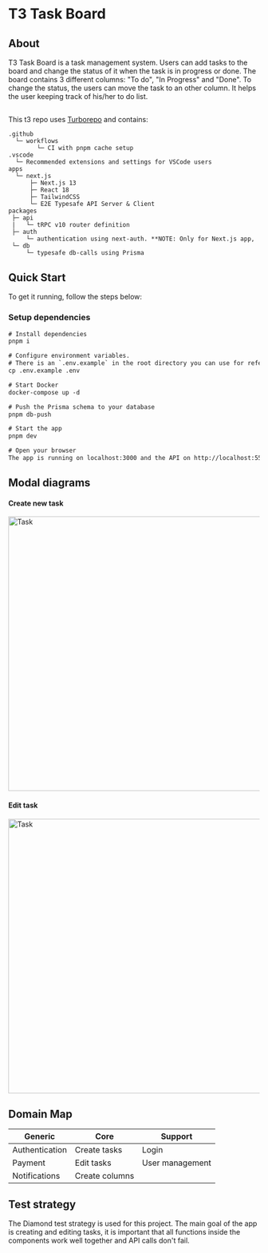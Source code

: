 # T3 Task Board

## About
T3 Task Board is a task management system. Users can add tasks to the board and change the status of it when the task is in progress or done. The board contains 3 different columns: "To do", "In Progress" and "Done". To change the status, the users can move the task to an other column. It helps the user keeping track of his/her to do list.

## 

This t3 repo uses [Turborepo](https://turborepo.org/) and contains:

```
.github
  └─ workflows
        └─ CI with pnpm cache setup
.vscode
  └─ Recommended extensions and settings for VSCode users
apps
  └─ next.js
      ├─ Next.js 13
      ├─ React 18
      ├─ TailwindCSS
      └─ E2E Typesafe API Server & Client
packages
 ├─ api
 |   └─ tRPC v10 router definition
 ├─ auth
     └─ authentication using next-auth. **NOTE: Only for Next.js app,
 └─ db
     └─ typesafe db-calls using Prisma
```

## Quick Start

To get it running, follow the steps below:

### Setup dependencies

```diff
# Install dependencies
pnpm i

# Configure environment variables.
# There is an `.env.example` in the root directory you can use for reference
cp .env.example .env

# Start Docker
docker-compose up -d

# Push the Prisma schema to your database
pnpm db-push

# Start the app
pnpm dev

# Open your browser
The app is running on localhost:3000 and the API on http://localhost:5555/
```

## Modal diagrams 
#### Create new task
<img width="550" alt="Task" src="https://user-images.githubusercontent.com/43657951/207373406-d929d99a-1e6b-4d59-bd1d-a94f23ba0bb8.png">

#### Edit task
<img width="550" alt="Task" src="https://user-images.githubusercontent.com/43657951/207381794-e9730afe-ca8f-4c2b-8b93-bea852c809bb.png">




## Domain Map

| Generic        | Core           | Support        |
| -----------    | -----------    |-----------     |
| Authentication | Create tasks   | Login          |
| Payment        | Edit tasks     | User management|
| Notifications  | Create columns |                |



## Test strategy
The Diamond test strategy is used for this project. The main goal of the app is creating and editing tasks, it is important that all functions inside the components work well together and API calls don't fail.
